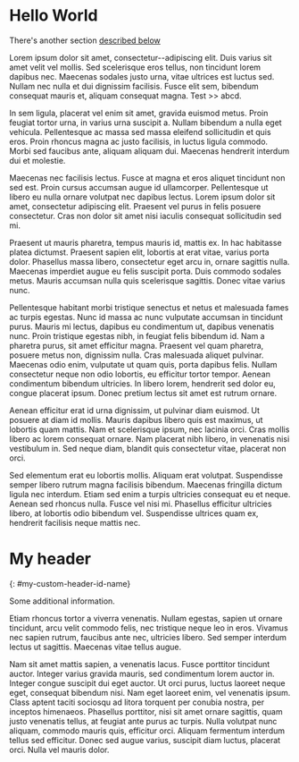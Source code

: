 # Hello World

There's another section [described below](#my-custom-header-id-name)


Lorem ipsum dolor sit amet, consectetur--adipiscing elit. Duis varius sit amet velit vel mollis. Sed scelerisque eros tellus, non tincidunt lorem dapibus nec. Maecenas sodales justo urna, vitae ultrices est luctus  sed. Nullam nec nulla et dui dignissim facilisis. Fusce elit sem,  bibendum consequat mauris et, aliquam consequat magna. Test >> abcd.

In sem ligula,  placerat vel enim sit amet, gravida euismod metus.  Proin feugiat tortor  urna, in varius urna suscipit a. Nullam bibendum a nulla eget vehicula.  Pellentesque ac massa sed massa eleifend sollicitudin et quis eros.  Proin rhoncus magna ac justo facilisis, in luctus ligula commodo. Morbi  sed faucibus ante, aliquam aliquam dui. Maecenas hendrerit interdum dui  et molestie.

Maecenas nec facilisis lectus. Fusce at magna et eros aliquet tincidunt non sed est. Proin cursus accumsan augue id ullamcorper. Pellentesque ut libero eu nulla ornare volutpat nec dapibus lectus. Lorem ipsum dolor sit amet, consectetur adipiscing elit. Praesent vel purus in felis posuere consectetur. Cras non dolor sit amet nisi iaculis consequat sollicitudin sed mi.

Praesent ut mauris pharetra, tempus mauris id, mattis ex. In hac habitasse platea dictumst. Praesent sapien elit, lobortis at erat vitae, varius porta dolor. Phasellus massa libero, consectetur eget arcu in, ornare sagittis nulla. Maecenas imperdiet augue eu felis suscipit porta. Duis commodo sodales metus. Mauris accumsan nulla quis scelerisque sagittis. Donec vitae varius nunc. 

Pellentesque habitant morbi tristique senectus et netus et malesuada fames ac turpis egestas. Nunc id massa ac nunc vulputate accumsan in tincidunt purus. Mauris mi lectus, dapibus eu condimentum ut, dapibus venenatis nunc. Proin tristique egestas nibh, in feugiat felis bibendum id. Nam a pharetra purus, sit amet efficitur magna. Praesent vel quam pharetra, posuere metus non, dignissim nulla. Cras malesuada aliquet pulvinar. Maecenas odio enim, vulputate ut quam quis, porta dapibus felis. Nullam consectetur neque non odio lobortis, eu efficitur tortor tempor. Aenean condimentum bibendum ultricies. In libero lorem, hendrerit sed dolor eu, congue placerat ipsum. Donec pretium lectus sit amet est rutrum ornare.

Aenean efficitur erat id urna dignissim, ut pulvinar diam euismod. Ut posuere at diam id mollis. Mauris dapibus libero quis est maximus, ut lobortis quam mattis. Nam et scelerisque ipsum, nec lacinia orci. Cras mollis libero ac lorem consequat ornare. Nam placerat nibh libero, in venenatis nisi vestibulum in. Sed neque diam, blandit quis consectetur vitae, placerat non orci.

Sed elementum erat eu lobortis mollis. Aliquam erat volutpat. Suspendisse semper libero rutrum magna facilisis bibendum. Maecenas fringilla dictum ligula nec interdum. Etiam sed enim a turpis ultricies consequat eu et neque. Aenean sed rhoncus nulla. Fusce vel nisi mi. Phasellus efficitur ultricies libero, at lobortis odio bibendum vel. Suspendisse ultrices quam ex, hendrerit facilisis neque mattis nec. 

# My header
{: #my-custom-header-id-name}

Some additional information.

Etiam rhoncus tortor a viverra venenatis. Nullam egestas, sapien ut  ornare tincidunt, arcu velit commodo felis, nec tristique neque leo in  eros. Vivamus nec sapien rutrum, faucibus ante nec, ultricies libero.  Sed semper interdum lectus ut sagittis. Maecenas vitae tellus augue.

Nam sit amet mattis sapien, a venenatis lacus. Fusce porttitor tincidunt auctor. Integer varius gravida mauris, sed condimentum lorem auctor in. Integer congue suscipit dui eget auctor. Ut orci purus, luctus laoreet neque eget, consequat bibendum nisi. Nam eget laoreet enim, vel venenatis ipsum. Class aptent taciti sociosqu ad litora torquent per conubia nostra, per inceptos himenaeos. Phasellus porttitor, nisi sit amet ornare sagittis, quam justo venenatis tellus, at feugiat ante purus ac turpis. Nulla volutpat nunc aliquam, commodo mauris quis, efficitur orci. Aliquam fermentum interdum tellus sed efficitur. Donec sed augue varius, suscipit diam luctus, placerat orci. Nulla vel mauris dolor. 
